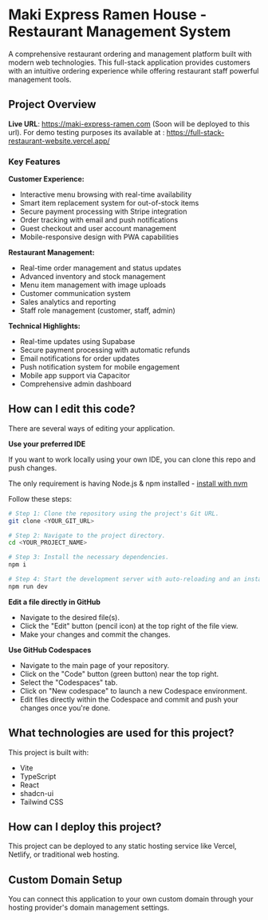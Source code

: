 # Maki Express Ramen House - Restaurant Management System

A comprehensive restaurant ordering and management platform built with modern web technologies. This full-stack application provides customers with an intuitive ordering experience while offering restaurant staff powerful management tools.

## Project Overview

**Live URL**: https://maki-express-ramen.com (Soon will be deployed to this url).
For demo testing purposes its available at : https://full-stack-restaurant-website.vercel.app/
### Key Features

**Customer Experience:**
- Interactive menu browsing with real-time availability
- Smart item replacement system for out-of-stock items
- Secure payment processing with Stripe integration
- Order tracking with email and push notifications
- Guest checkout and user account management
- Mobile-responsive design with PWA capabilities

**Restaurant Management:**
- Real-time order management and status updates
- Advanced inventory and stock management
- Menu item management with image uploads
- Customer communication system
- Sales analytics and reporting
- Staff role management (customer, staff, admin)

**Technical Highlights:**
- Real-time updates using Supabase
- Secure payment processing with automatic refunds
- Email notifications for order updates
- Push notification system for mobile engagement
- Mobile app support via Capacitor
- Comprehensive admin dashboard

## How can I edit this code?

There are several ways of editing your application.

**Use your preferred IDE**

If you want to work locally using your own IDE, you can clone this repo and push changes.

The only requirement is having Node.js & npm installed - [install with nvm](https://github.com/nvm-sh/nvm#installing-and-updating)

Follow these steps:

```sh
# Step 1: Clone the repository using the project's Git URL.
git clone <YOUR_GIT_URL>

# Step 2: Navigate to the project directory.
cd <YOUR_PROJECT_NAME>

# Step 3: Install the necessary dependencies.
npm i

# Step 4: Start the development server with auto-reloading and an instant preview.
npm run dev
```

**Edit a file directly in GitHub**

- Navigate to the desired file(s).
- Click the "Edit" button (pencil icon) at the top right of the file view.
- Make your changes and commit the changes.

**Use GitHub Codespaces**

- Navigate to the main page of your repository.
- Click on the "Code" button (green button) near the top right.
- Select the "Codespaces" tab.
- Click on "New codespace" to launch a new Codespace environment.
- Edit files directly within the Codespace and commit and push your changes once you're done.

## What technologies are used for this project?

This project is built with:

- Vite
- TypeScript
- React
- shadcn-ui
- Tailwind CSS

## How can I deploy this project?

This project can be deployed to any static hosting service like Vercel, Netlify, or traditional web hosting.

## Custom Domain Setup

You can connect this application to your own custom domain through your hosting provider's domain management settings.

<!-- Updated: 2025-07-29 16:30:02 -->
<!-- Updated: 2025-07-29 16:30:04 -->
<!-- Updated: 2025-07-29 16:30:24 -->
